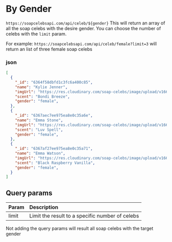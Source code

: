 # By Gender
`https://soapcelebsapi.com/api/celeb/${gender}`
This will return an array of all the soap celebs with the desire gender. You can choose the number of celebs with the `limit` param.

For example: `https://soapcelebsapi.com/api/celeb/female?limit=3` will return an list of three female soap celebs

### json 
``` json 
[
  {
    "_id": "6364f58dbfd1c3fc6a400c85",
    "name": "Kylie Jenner",
    "imgUrl": "https://res.cloudinary.com/soap-celebs/image/upload/v1667480275/ce8ae1ktn9bom7np7ylu.png",
    "scent": "Bondi Breeze",
    "gender": "female",
  },
  {
    "_id": "6367aec7ee975ea8e0c35a6e",
    "name": "Emma Stone",
    "imgUrl": "https://res.cloudinary.com/soap-celebs/image/upload/v1667561750/kn8hegdqvufuwhl98jpn.png",
    "scent": "Luv Spell",
    "gender": "female",
  },
  {
    "_id": "6367af27ee975ea8e0c35a71",
    "name": "Emma Watson",
    "imgUrl": "https://res.cloudinary.com/soap-celebs/image/upload/v1667561340/ujuunetoxskjvfiyscec.png",
    "scent": "Black Raspberry Vanilla",
    "gender": "female",
  }
]

```

## Query params
| Param | Description |
| :---- | :---------- |
| limit | Limit the result to a specific number of celebs


Not adding the query params will result all soap celebs with the target gender